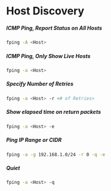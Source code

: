 # Host Discovery

##### ICMP Ping, Report Status on All Hosts
```bash
fping -A <Host>
```

##### ICMP Ping, Only Show Live Hosts
```bash
fping -a <Host>
```

##### Specify Number of Retries
```bash
fping -a <Host> -r <# of Retries>
```

##### Show elapsed time on return packets
```bash
fping -a <Host> -e
```

##### Ping IP Range or CIDR
```bash
fping -a -g 192.168.1.0/24 -r 0 -q -e
```

##### Quiet
```bash
fping -a <Host> -q
```